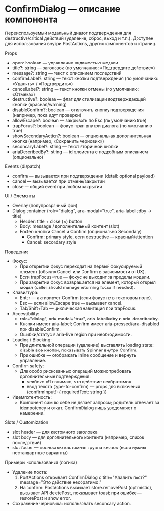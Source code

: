 # ConfirmDialog — описание компонента

Переиспользуемый модальный диалог подтверждения для destructive/critical действий (удаление, сброс, выход и т.п.). Доступен для использования внутри PostActions, других компонентов и страниц.

Props
- open: boolean — управление видимостью модали
- title?: string — заголовок (по умолчанию: «Подтвердите действие»)
- message?: string — текст с описанием последствий
- confirmLabel?: string — текст кнопки подтверждения (по умолчанию: «Удалить» / «Подтвердить»)
- cancelLabel?: string — текст кнопки отмены (по умолчанию: «Отмена»)
- destructive?: boolean — флаг для стилизации подтверждающей кнопки (красная/warning)
- disableConfirm?: boolean — отключить кнопку подтверждения (например, пока идут проверки)
- allowEscape?: boolean — закрывать по Esc (по умолчанию true)
- trapFocus?: boolean — фокус-трап внутри диалога (по умолчанию true)
- showSecondaryAction?: boolean — опциональная дополнительная кнопка (например, «Сохранить черновик»)
- secondaryLabel?: string — текст вторичной кнопки
- ariaDescribedBy?: string — id элемента с подробным описанием (опционально)

Events (dispatch)
- confirm — вызывается при подтверждении (detail: optional payload)
- cancel — вызывается при отмене/закрытии
- close — общий event при любом закрытии

UI / Элементы
- Overlay (полупрозрачный фон)
- Dialog container (role="dialog", aria-modal="true", aria-labelledby -> title)
  - Header: title + close (×) button
  - Body: message / дополнительный контент (slot)
  - Footer: кнопки Cancel и Confirm (опционально Secondary)
    - Confirm: primary style, если destructive — красный/attention
    - Cancel: secondary style

Поведение
- Фокус:
  - При открытии фокус переходит на первый фокусируемый элемент (обычно Cancel или Confirm в зависимости от UX).
  - Если trapFocus=true — фокус не выходит за пределы модали.
  - При закрытии фокус возвращается на элемент, который открыл модал (caller should manage returning focus if needed).
- Клавиатура:
  - Enter — активирует Confirm (если фокус не в текстовом поле).
  - Esc — если allowEscape true — вызывает cancel.
  - Tab/Shift+Tab — циклическая навигация при trapFocus.
- Accessibility:
  - role="dialog", aria-modal="true", aria-labelledby и aria-describedby.
  - Кнопки имеют aria-label; Confirm имеет aria-pressed/aria-disabled при disableConfirm.
  - Ошибки/статус в aria-live region при необходимости.
- Loading / Blocking:
  - При длительной операции (удаление) выставлять loading state: disable все кнопки, показывать Spinner внутри Confirm.
  - При ошибке — отображать inline сообщение и вернуть управление.
- Confirm safety:
  - Для особо рискованных операций можно требовать дополнительные подтверждения:
    - чекбокс «Я понимаю, что действие необратимо»
    - ввод текста (type-to-confirm) — props для включения (confirmInput?: { requiredText: string })
- Идемпотентность:
  - Компонент сам по себе не делает запросы; родитель отвечает за idempotency и откат. ConfirmDialog лишь уведомляет о намерении.

Slots / Customization
- slot header — для кастомного заголовка
- slot body — для дополнительного контента (например, список последствий)
- slot footer — полностью кастомная группа кнопок (если нужны нестандартные варианты)

Примеры использования (логика)
- Удаление поста:
  1. PostActions открывает ConfirmDialog с title="Удалить пост?" message="Это действие необратимо."
  2. На confirm: PostActions вызывает store.removePost (optimistic), вызывает API deletePost, показывает toast; при ошибке — restorePost и show error.
- Сохранение черновика: использовать secondary action.
